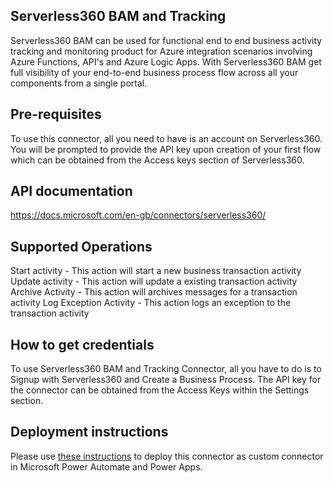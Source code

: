 ﻿
## Serverless360 BAM and Tracking
Serverless360 BAM can be used for functional end to end business activity tracking and monitoring product for Azure integration scenarios involving Azure Functions, API's and Azure Logic Apps. With Serverless360 BAM get full visibility of your end-to-end business process flow across all your components from a single portal.


## Pre-requisites
To use this connector, all you need to have is an account on Serverless360. You will be prompted to provide the API key upon creation of your first flow which can be obtained from the Access keys section of Serverless360.


## API documentation
https://docs.microsoft.com/en-gb/connectors/serverless360/


## Supported Operations
Start activity - This action will start a new business transaction activity
Update activity - This action will update a existing transaction activity
Archive Activity - This action will archives messages for a transaction activity
Log Exception Activity - This action logs an exception to the transaction activity


## How to get credentials
To use Serverless360 BAM and Tracking Connector, all you have to do is to Signup with Serverless360 and Create a Business Process. The API key for the connector can be obtained from the Access Keys within the Settings section.  


## Deployment instructions
Please use [these instructions](https://docs.microsoft.com/en-us/connectors/custom-connectors/paconn-cli) to deploy this connector as custom connector in Microsoft Power Automate and Power Apps.